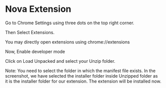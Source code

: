 # Nova Extension


Go to Chrome Settings using three dots on the top right corner.

Then Select Extensions.

You may directly open extensions using chrome://extensions

Now, Enable developer mode

Click on Load Unpacked and select your Unzip folder.

Note: You need to select the folder in which the manifest file exists. In the screenshot, we have selected the installer folder inside Unzipped folder as it is the installer folder for our extension.
The extension will be installed now.
